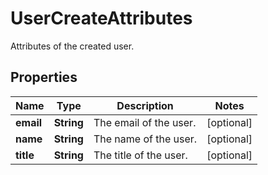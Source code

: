 

# UserCreateAttributes

Attributes of the created user.
## Properties

Name | Type | Description | Notes
------------ | ------------- | ------------- | -------------
**email** | **String** | The email of the user. |  [optional]
**name** | **String** | The name of the user. |  [optional]
**title** | **String** | The title of the user. |  [optional]



